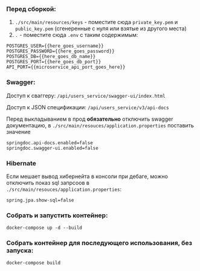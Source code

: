 ### Перед сборкой:
1. `./src/main/resources/keys` - поместите сюда `private_key.pem` и `public_key.pem` (сгенеренные с нуля или взятые из другого места)
2. `.` - поместите сюда `.env` с таким содержимым:
```commandline
POSTGRES_USER={{here_goes_username}}
POSTGRES_PASSWORD={{here_goes_password}}
POSTGRES_DB={{here_goes_db_name}}
POSTGRES_PORT={{here_goes_db_port}}
API_PORT={{microservice_api_port_goes_here}}
```

### Swagger:
Доступ к сваггеру: `/api/users_service/swagger-ui/index.html`

Доступ к JSON спецификации: `/api/users_service/v3/api-docs`

Перед выкладыванием в прод **обязательно** отключить swagger документацию, в `./src/main/resouces/application.properties` поставить значение
```commandline
springdoc.api-docs.enabled=false
springdoc.swagger-ui.enabled=false
```

### Hibernate
Если мешает вывод хибернейта в консоли при дебаге, можно отключить показ sql запрсоов в `./src/main/resouces/application.properties`:
```commandline
spring.jpa.show-sql=false
```

### Собрать и запустить контейнер:
```commandline
docker-compose up -d --build
```

### Собрать контейнер для последующего использования, без запуска:
```commandline
docker-compose build
```